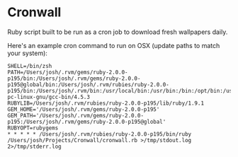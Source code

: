 Cronwall
===

Ruby script built to be run as a cron job to download fresh wallpapers daily.

Here's an example cron command to run on OSX (update paths to match your system):

    SHELL=/bin/zsh
    PATH=/Users/josh/.rvm/gems/ruby-2.0.0-p195/bin:/Users/josh/.rvm/gems/ruby-2.0.0-p195@global/bin:/Users/josh/.rvm/rubies/ruby-2.0.0-p195/bin:/Users/josh/.rvm/bin:/usr/local/bin:/usr/bin:/bin:/opt/bin:/usr/i486-pc-linux-gnu/gcc-bin/4.5.3
    RUBYLIB=/Users/josh/.rvm/rubies/ruby-2.0.0-p195/lib/ruby/1.9.1
    GEM_HOME='/Users/josh/.rvm/gems/ruby-2.0.0-p195'
    GEM_PATH='/Users/josh/.rvm/gems/ruby-2.0.0-p195:/Users/josh/.rvm/gems/ruby-2.0.0-p195@global'
    RUBYOPT=rubygems
    * * * * * /Users/josh/.rvm/rubies/ruby-2.0.0-p195/bin/ruby /Users/josh/Projects/Cronwall/cronwall.rb >/tmp/stdout.log 2>/tmp/stderr.log